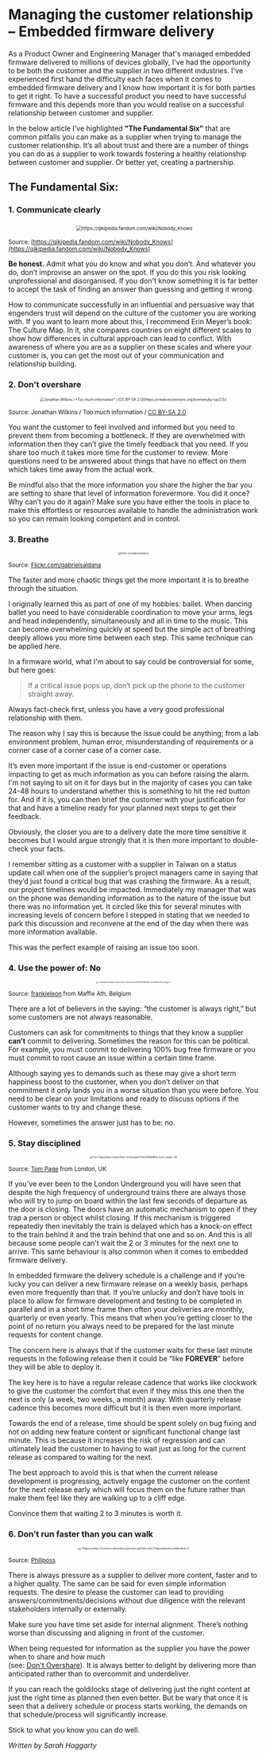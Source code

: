 # Managing the customer relationship – Embedded firmware delivery

As a Product Owner and Engineering Manager that's managed embedded firmware delivered to millions of devices globally, I've had the opportunity to be both the customer and the supplier in two different industries. I've experienced first hand the difficulty each faces when it comes to embedded firmware delivery and I know how important it is for both parties to get it right. To have a successful product you need to have successful firmware and this depends more than you would realise on a successful relationship between customer and supplier.

In the below article I've highlighted **"The Fundamental Six"** that are common pitfalls you can make as a supplier when trying to manage the customer relationship. It’s all about trust and there are a number of things you can do as a supplier to work towards fostering a healthy relationship between customer and supplier. Or better yet, creating a partnership.

## The Fundamental Six:

### 1. Communicate clearly

<p align="center">
​	<img src="..\assets\QI_-_Nobody_Knows.jpg" style="zoom: 67%;" alt="https://qikipedia.fandom.com/wiki/Nobody_Knows" />
</p>



<sub>Source: [https://qikipedia.fandom.com/wiki/Nobody_Knows](https://qikipedia.fandom.com/wiki/Nobody_Knows)</sub>

**Be honest.** Admit what you do know and what you don’t. And whatever you do, don’t improvise an answer on the spot. If you do this you risk looking unprofessional and disorganised. If you don't know something it is far better to accept the task of finding an answer than guessing and getting it wrong.

How to communicate successfully in an influential and persuasive way that engenders trust will depend on the culture of the customer you are working with. If you want to learn more about this, I recommend Erin Meyer’s book: The Culture Map. In it, she compares countries on eight different scales to show how differences in cultural approach can lead to conflict. With awareness of where you are as a supplier on these scales and where your customer is, you can get the most out of your communication and relationship building.
<a name="dont-overshare"></a>

### 2. Don't overshare
<p align="center">
	<img src="..\assets\Too_much_information_-_geograph.org.uk_-_902850.jpg" style="zoom: 50%;" alt="Jonathan Wilkins / *Too much information* / [CC BY-SA 2.0](https://creativecommons.org/licenses/by-sa/2.0/)"/>
</p>

<sub>Source: Jonathan Wilkins / Too much information / [CC BY-SA 2.0](https://creativecommons.org/licenses/by-sa/2.0/)</sub>

You want the customer to feel involved and informed but you need to prevent them from becoming a bottleneck. If they are overwhelmed with information then they can’t give the timely feedback that you need. If you share too much it takes more time for the customer to review. More questions need to be answered about things that have no effect on them which takes time away from the actual work.

Be mindful also that the more information you share the higher the bar you are setting to share that level of information forevermore. You did it once? Why can’t you do it again? Make sure you have either the tools in place to make this effortless or resources available to handle the administration work so you can remain looking competent and in control.

### 3. Breathe
<p align="center">
	<img src="..\assets\ballerina.jpg" alt="Flickr.com/gabrielsaldana" style="zoom:33%;" />
</p>

<sub>Source: [Flickr.com/gabrielsaldana](https://www.flickr.com/gabrielsaldana)</sub>

The faster and more chaotic things get the more important it is to breathe through the situation.

I originally learned this as part of one of my hobbies: ballet. When dancing ballet you need to have considerable coordination to move your arms, legs and head independently, simultaneously and all in time to the music. This can become overwhelming quickly at speed but the simple act of breathing deeply allows you more time between each step. This same technique can be applied here.

In a firmware world, what I'm about to say could be controversial for some, but here goes:

>If a critical issue pops up, don’t pick up the phone to the customer straight away.

 Always fact-check first, unless you have a very good professional relationship with them.

The reason why I say this is because the issue could be anything; from a lab environment problem, human error, misunderstanding of requirements or a corner case of a corner case of a corner case.

It’s even more important if the issue is end-customer or operations impacting to get as much information as you can before raising the alarm. I'm not saying to sit on it for days but in the majority of cases you can take 24-48 hours to understand whether this is something to hit the red button for. And if it is, you can then brief the customer with your justification for that and have a timeline ready for your planned next steps to get their feedback.

Obviously, the closer you are to a delivery date the more time sensitive it becomes but I would argue strongly that it is then more important to double-check your facts.

I remember sitting as a customer with a supplier in Taiwan on a status update call when one of the supplier’s project managers came in saying that they’d just found a critical bug that was crashing the firmware. As a result, our project timelines would be impacted. Immediately my manager that was on the phone was demanding information as to the nature of the issue but there was no information yet. It circled like this for several minutes with increasing levels of concern before I stepped in stating that we needed to park this discussion and reconvene at the end of the day when there was more information available.

This was the perfect example of raising an issue too soon.

### 4. Use the power of: No
<p align="center">
	<img src="..\assets\\Magic_8_Ball_-_Do_I_get_my_Christmas_wish__(6521326205).jpg" style="zoom: 25%;" alt="[ frankieleon](https://www.flickr.com/people/23307937@N04) from Maffle Ath, Belgium"/>
</p>

<sub> Source: [ frankieleon](https://www.flickr.com/people/23307937@N04) from Maffle Ath, Belgium </sub>

There are a lot of believers in the saying: “the customer is always right,” but some customers are not always reasonable.

Customers can ask for commitments to things that they know a supplier **can’t** commit to delivering. Sometimes the reason for this can be political. For example, you must commit to delivering 100% bug free firmware or you must commit to root cause an issue within a certain time frame.

Although saying yes to demands such as these may give a short term happiness boost to the customer, when you don’t deliver on that commitment it only lands you in a worse situation than you were before. You need to be clear on your limitations and ready to discuss options if the customer wants to try and change these.

However, sometimes the answer just has to be: no.

### 5. Stay disciplined
<p align="center">
	<img src="..\assets\runningfortube.jpg" alt="[Tom Page](https://www.flickr.com/people/73422480@N00) from London, UK" style="zoom:33%;" />
</p>

<sub> Source: [Tom Page](https://www.flickr.com/people/73422480@N00) from London, UK </sub>

If you've ever been to the London Underground you will have seen that despite the high frequency of underground trains there are always those who will try to jump on board within the last few seconds of departure as the door is closing. The doors have an automatic mechanism to open if they trap a person or object whilst closing. If this mechanism is triggered repeatedly then inevitably the train is delayed which has a knock-on effect to the train behind it and the train behind that one and so on. And this is all because some people can't wait the 2 or 3 minutes for the next one to arrive. This same behaviour is also common when it comes to embedded firmware delivery.

In embedded firmware the delivery schedule is a challenge and if you’re lucky you can deliver a new firmware release on a weekly basis, perhaps even more frequently than that. If you’re unlucky and don’t have tools in place to allow for firmware development and testing to be completed in parallel and in a short time frame then often your deliveries are monthly, quarterly or even yearly. This means that when you’re getting closer to the point of no return you always need to be prepared for the last minute requests for content change.

The concern here is always that if the customer waits for these last minute requests in the following release then it could be “like **FOREVER**” before they will be able to deploy it.

The key here is to have a regular release cadence that works like clockwork to give the customer the comfort that even if they miss this one then the next is only (a week, two weeks, a month) away. With quarterly release cadence this becomes more difficult but it is then even more important.

Towards the end of a release, time should be spent solely on bug fixing and not on adding new feature content or significant functional change last minute. This is because it increases the risk of regression and can ultimately lead the customer to having to wait just as long for the current release as compared to waiting for the next.

The best approach to avoid this is that when the current release development is progressing, actively engage the customer on the content for the next release early which will focus them on the future rather than make them feel like they are walking up to a cliff edge.

Convince them that waiting 2 to 3 minutes is worth it.

### 6. Don’t run faster than you can walk
<p align="center">
	<img src="..\assets\faceplant.jpg" style="zoom: 33%;" alt="[ Philiposs](https://commons.wikimedia.org/w/index.php?title=User:Philiposs&action=edit&redlink=1)"/>
</p>

<sub> Source: [ Philiposs](https://commons.wikimedia.org/w/index.php?title=User:Philiposs&action=edit&redlink=1)</sub>

There is always pressure as a supplier to deliver more content, faster and to a higher quality. The same can be said for even simple information requests. The desire to please the customer can lead to providing answers/commitments/decisions without due diligence with the relevant stakeholders internally or externally.

Make sure you have time set aside for internal alignment. There’s nothing worse than discussing and aligning in front of the customer.

When being requested for information as the supplier you have the power when to share and how much   
(see: [Don't Overshare](#dont-overshare)). It is always better to delight by delivering more than anticipated rather than to overcommit and underdeliver.

If you can reach the goldilocks stage of delivering just the right content at just the right time as planned then even better. But be wary that once it is seen that a delivery schedule or process starts working, the demands on that schedule/process will significantly increase.

Stick to what you know you can do well.

*Written by Sarah Haggarty*
